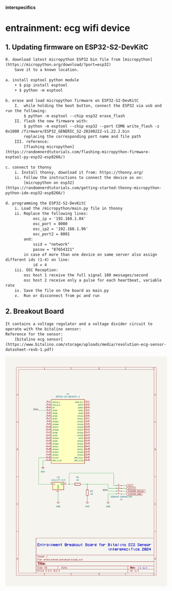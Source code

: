 
**interspecifics**
# entrainment: ecg wifi device


## 1. Updating firmware on ESP32-S2-DevKitC

    0. download latest micropython ESP32 bin file from [micropython](https://micropython.org/download/?port=esp32) 
        Save it to a known location.

    a. install esptool python module
        + $ pip install esptool
        + $ python -m esptool

    b. erase and load micropython firmware on ESP32-S2-DevKitC
        I.  while holding the boot button, connect the ESP32 via usb and run the following:
            $ python -m esptool --chip esp32 erase_flash
        II. flash the new firmware with:
            $ python -m esptool --chip esp32 --port COM6 write_flash -z 0x1000 /firmware/ESP32_GENERIC_S2-20240222-v1.22.2.bin
            replacing the corresponding port name and file path
        III. reference:
            [flashing micropython](https://randomnerdtutorials.com/flashing-micropython-firmware-esptool-py-esp32-esp8266/)

    c. connect to thonny
        i. Install thonny, download it from: https://thonny.org/
        ii. Follow the instructions to connect the device as on: 
            [micropython on esp32](https://randomnerdtutorials.com/getting-started-thonny-micropython-python-ide-esp32-esp8266/)

    d. programming the ESP32-S2-DevKitC
        i. Load the /micropython/main.py file in thonny
        ii. Replace the following lines:
                osc_ip = '192.168.1.84'
                osc_port = 8000
                osc_ip2 = '192.168.1.96'
                osc_port2 = 8001
            and:
                ssid = "network"
                passw = "87654321"
            in case of more than one device on same server also assign different ids (1-4) on line:
                id = 4
        iii. OSC Reception:
            osc host 1 receive the full signal 100 messages/second
            osc host 2 receive only a pulse for each heartbeat, variable rate
        iv. Save the file on the board as main.py
        v.  Run or disconnect from pc and run


## 2. Breakout Board

    It contains a voltage regulator and a voltage divider circuit to operate with the bitalino sensor:
    Reference for the sensor:
        [bitalino ecg sensor](https://www.bitalino.com/storage/uploads/media/revolution-ecg-sensor-datasheet-revb-1.pdf)


![image](hardware/entrainment_bb.png)
